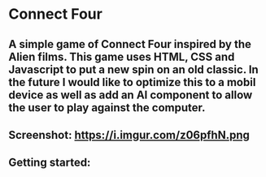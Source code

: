 # Connect Four

## A simple game of Connect Four inspired by the Alien films. This game uses HTML, CSS and Javascript to put a new spin on an old classic. In the future I would like to optimize this to a mobil device as well as add an AI component to allow the user to play against the computer.

## Screenshot: https://i.imgur.com/z06pfhN.png

## Getting started: 